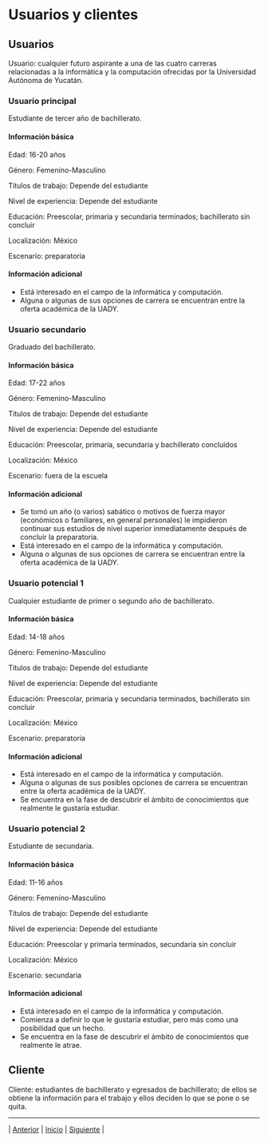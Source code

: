 # Usuarios y clientes

## Usuarios

Usuario: cualquier futuro aspirante a una de las cuatro carreras relacionadas a la informática y la computación ofrecidas por la Universidad Autónoma de Yucatán.  

### Usuario principal

Estudiante de tercer año de bachillerato. 

#### Información básica

Edad: 16-20 años 

Género: Femenino-Masculino 

Títulos de trabajo: Depende del estudiante 

Nivel de experiencia: Depende del estudiante 

Educación: Preescolar, primaria y secundaria terminados; bachillerato sin concluir 

Localización: México 

Escenario: preparatoria

#### Información adicional

- Está interesado en el campo de la informática y computación.
- Alguna o algunas de sus opciones de carrera se encuentran entre la oferta académica de la UADY.

### Usuario secundario

Graduado del bachillerato.  

#### Información básica

Edad: 17-22 años

Género: Femenino-Masculino

Títulos de trabajo: Depende del estudiante

Nivel de experiencia: Depende del estudiante

Educación: Preescolar, primaria, secundaria y bachillerato concluidos

Localización: México

Escenario: fuera de la escuela

#### Información adicional

- Se tomó un año (o varios) sabático o motivos de fuerza mayor (económicos o familiares, en general personales) le impidieron continuar sus estudios de nivel superior inmediatamente después de concluir la preparatoria.
- Está interesado en el campo de la informática y computación.
- Alguna o algunas de sus opciones de carrera se encuentran entre la oferta académica de la UADY.

### Usuario potencial 1

Cualquier estudiante de primer o segundo año de bachillerato.  

#### Información básica

Edad: 14-18 años

Género: Femenino-Masculino

Títulos de trabajo: Depende del estudiante

Nivel de experiencia: Depende del estudiante

Educación: Preescolar, primaria y secundaria terminados, bachillerato sin concluir

Localización: México

Escenario: preparatoria

#### Información adicional

- Está interesado en el campo de la informática y computación.
- Alguna o algunas de sus posibles opciones de carrera se encuentran entre la oferta académica de la UADY.
- Se encuentra en la fase de descubrir el ámbito de conocimientos que realmente le gustaría estudiar.

### Usuario potencial 2

Estudiante de secundaria.  

#### Información básica

Edad: 11-16 años

Género: Femenino-Masculino

Títulos de trabajo: Depende del estudiante

Nivel de experiencia: Depende del estudiante

Educación: Preescolar y primaria terminados, secundaria sin concluir

Localización: México

Escenario: secundaria

#### Información adicional

-	Está interesado en el campo de la informática y computación.
-	Comienza a definir lo que le gustaría estudiar, pero más como una posibilidad que un hecho.
-	Se encuentra en la fase de descubrir el ámbito de conocimientos que realmente le atrae.

## Cliente

Cliente: estudiantes de bachillerato y egresados de bachillerato; de ellos se obtiene la información para el trabajo y ellos deciden lo que se pone o se quita. 

***
| [Anterior](https://github.com/Geovanna-med/Enterate/blob/main/Documentos/Objetivos.md "Anterior") 
| [Inicio](https://github.com/Geovanna-med/Enterate "Inicio") 
| [Siguiente](https://github.com/Geovanna-med/Enterate/blob/main/Documentos/Requerimientos.md "Siguiente") |
